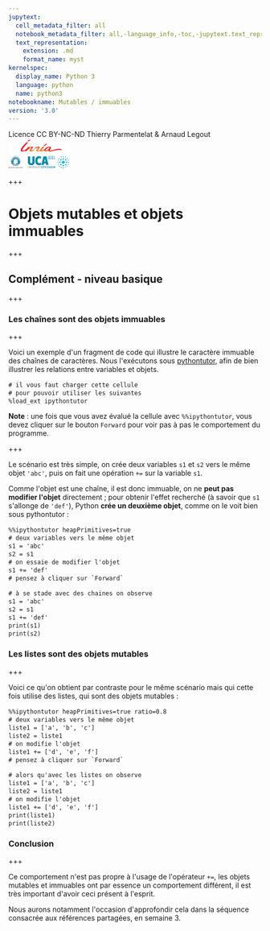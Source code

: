 ```yaml
---
jupytext:
  cell_metadata_filter: all
  notebook_metadata_filter: all,-language_info,-toc,-jupytext.text_representation.jupytext_version,-jupytext.text_representation.format_version
  text_representation:
    extension: .md
    format_name: myst
kernelspec:
  display_name: Python 3
  language: python
  name: python3
notebookname: Mutables / immuables
version: '3.0'
---
```


<div class="licence">
<span>Licence CC BY-NC-ND</span>
<span>Thierry Parmentelat &amp; Arnaud Legout</span>
<span><img src="media/both-logos-small-alpha.png" /></span>
</div>

+++

# Objets mutables et objets immuables

+++

## Complément - niveau basique

+++

### Les chaînes sont des objets immuables

+++

Voici un exemple d'un fragment de code qui illustre le caractère immuable des chaînes de caractères. Nous l'exécutons sous [pythontutor](pythontutor.com), afin de bien illustrer les relations entre variables et objets.

```{code-cell}
# il vous faut charger cette cellule
# pour pouvoir utiliser les suivantes
%load_ext ipythontutor
```

**Note** : une fois que vous avez évalué la cellule avec `%%ipythontutor`, vous devez cliquer sur le bouton `Forward` pour voir pas à pas le comportement du programme.

+++

Le scénario est très simple, on crée deux variables `s1` et `s2` vers le même objet `'abc'`, puis on fait une opération `+=` sur la variable `s1`.

Comme l'objet est une chaîne, il est donc immuable, on ne **peut pas modifier l'objet** directement ; pour obtenir l'effet recherché (à savoir que `s1` s'allonge de `'def'`), Python **crée un deuxième objet**, comme on le voit bien sous pythontutor :

```{code-cell}
%%ipythontutor heapPrimitives=true
# deux variables vers le même objet
s1 = 'abc'
s2 = s1
# on essaie de modifier l'objet
s1 += 'def'
# pensez à cliquer sur `Forward`
```

```{code-cell}
# à se stade avec des chaines on observe
s1 = 'abc'
s2 = s1
s1 += 'def'
print(s1)
print(s2)
```

### Les listes sont des objets mutables

+++

Voici ce qu'on obtient par contraste pour le même scénario mais qui cette fois utilise des listes, qui sont des objets mutables :

```{code-cell}
%%ipythontutor heapPrimitives=true ratio=0.8
# deux variables vers le même objet
liste1 = ['a', 'b', 'c']
liste2 = liste1
# on modifie l'objet
liste1 += ['d', 'e', 'f']
# pensez à cliquer sur `Forward`
```

```{code-cell}
# alors qu'avec les listes on observe
liste1 = ['a', 'b', 'c']
liste2 = liste1
# on modifie l'objet
liste1 += ['d', 'e', 'f']
print(liste1)
print(liste2)
```

### Conclusion

+++

Ce comportement n'est pas propre à l'usage de l'opérateur `+=`, les objets mutables et immuables ont par essence un comportement différent, il est très important d'avoir ceci présent à l'esprit.

Nous aurons notamment l'occasion d'approfondir cela dans la séquence consacrée aux références partagées, en semaine 3.
